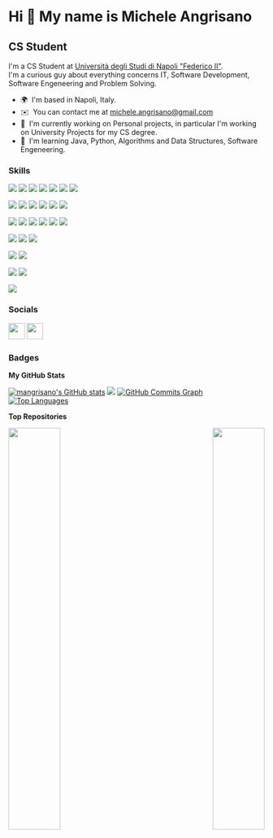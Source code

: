 Hi 👋 My name is Michele Angrisano 
==================================  
CS Student 
----------  
I'm a CS Student at [Università degli Studi di Napoli "Federico II"](https://informatica.dieti.unina.it/index.php/it/).   
I'm a curious guy about everything concerns IT, Software Development, Software Engeneering and Problem Solving.

* 🌍  I'm based in Napoli, Italy. 
* ✉️  You can contact me at [michele.angrisano@gmail.com](mailto:michele.angrisano@gmail.com) 
* 🚀  I'm currently working on Personal projects, in particular I'm working on University Projects for my CS degree.
* 🧠  I'm learning Java, Python, Algorithms and Data Structures, Software Engeneering.

### Skills

![](https://img.shields.io/badge/OS-Debian-informational?style=flat&logo=debian&logoColor=white&color=0891b2)
![](https://img.shields.io/badge/OS-FreeBSD-informational?style=flat&logo=freebsd&logoColor=white&color=0891b2)
![](https://img.shields.io/badge/OS-GNU-informational?style=flat&logo=gnu&logoColor=white&color=0891b2)
![](https://img.shields.io/badge/OS-Linux-informational?style=flat&logo=linux&logoColor=white&color=0891b2)
![](https://img.shields.io/badge/OS-MacOS-informational?style=flat&logo=macos&logoColor=white&color=0891b2)
![](https://img.shields.io/badge/OS-Slackware-informational?style=flat&logo=slackware&logoColor=white&color=0891b2)
![](https://img.shields.io/badge/OS-Ubuntu-informational?style=flat&logo=ubuntu&logoColor=white&color=0891b2)

![](https://img.shields.io/badge/Tools-Docker-informational?style=flat&logo=docker&logoColor=white&color=0891b2)
![](https://img.shields.io/badge/Tools-Figma-informational?style=flat&logo=figma&logoColor=white&color=0891b2)
![](https://img.shields.io/badge/Tools-GitHub-informational?style=flat&logo=github&logoColor=white&color=0891b2)
![](https://img.shields.io/badge/Tools-Notion-informational?style=flat&logo=notion&logoColor=white&color=0891b2)
![](https://img.shields.io/badge/Tools-TMUX-informational?style=flat&logo=tmux&logoColor=white&color=0891b2)
![](https://img.shields.io/badge/Tools-VirtualBox-informational?style=flat&logo=virtualbox&logoColor=white&color=0891b2)

![](https://img.shields.io/badge/Code-C++-informational?style=flat&logo=cplusplus&logoColor=white&color=0891b2)
![](https://img.shields.io/badge/Code-C-informational?style=flat&logo=c&logoColor=white&color=0891b2)
![](https://img.shields.io/badge/Code-Java-informational?style=flat&logo=java&logoColor=white&color=0891b2)
![](https://img.shields.io/badge/Code-Javascript-informational?style=flat&logo=javascript&logoColor=white&color=0891b2)
![](https://img.shields.io/badge/Code-LaTex-informational?style=flat&logo=latex&logoColor=white&color=0891b2)
![](https://img.shields.io/badge/Code-Python-informational?style=flat&logo=python&logoColor=white&color=0891b2)

![](https://img.shields.io/badge/Editor-IntelliJ-informational?style=flat&logo=intellijidea&logoColor=white&color=0891b2)
![](https://img.shields.io/badge/Editor-VIm-informational?style=flat&logo=vim&logoColor=white&color=0891b2)
![](https://img.shields.io/badge/Editor-VSCode-informational?style=flat&logo=visualstudiocode&logoColor=white&color=0891b2)

![](https://img.shields.io/badge/Database-MySQL-informational?style=flat&logo=mysql&logoColor=white&color=0891b2)
![](https://img.shields.io/badge/Database-PostgresSQL-informational?style=flat&logo=postgressql&logoColor=white&color=0891b2)

![](https://img.shields.io/badge/Shell-Bash-informational?style=flat&logo=gnubash&logoColor=white&color=0891b2)
![](https://img.shields.io/badge/Shell-Zsh-informational?style=flat&logo=gnubash&logoColor=white&color=0891b2)

![](https://img.shields.io/badge/Framework-Django-informational?style=flat&logo=django&logoColor=white&color=0891b2)



 ### Socials
 
 <p align="left"> 
 <a href="https://www.github.com/mangrisano" target="_blank" rel="noreferrer"><img src="https://raw.githubusercontent.com/danielcranney/readme-generator/main/public/icons/socials/github-dark.svg" width="32" height="32" /></a> 
 <a href="https://www.twitter.com/m_angrisano" target="_blank" rel="noreferrer"><img src="https://raw.githubusercontent.com/danielcranney/readme-generator/main/public/icons/socials/twitter.svg" width="32" height="32" /></a>
 </p>
 
### Badges

<b>My GitHub Stats</b>

<a href="http://www.github.com/mangrisano"><img src="https://github-readme-stats.vercel.app/api?username=mangrisano&show_icons=true&hide=&count_private=true&title_color=0891b2&text_color=ffffff&icon_color=0891b2&bg_color=1c1917&hide_border=true&show_icons=true" alt="mangrisano's GitHub stats" /></a>
<a href="http://www.github.com/mangrisano"><img src="https://github-readme-streak-stats.herokuapp.com/?user=mangrisano&stroke=ffffff&background=1c1917&ring=0891b2&fire=0891b2&currStreakNum=ffffff&currStreakLabel=0891b2&sideNums=ffffff&sideLabels=ffffff&dates=ffffff&hide_border=true" /></a>
<a href="http://www.github.com/mangrisano"><img src="https://activity-graph.herokuapp.com/graph?username=mangrisano&bg_color=1c1917&color=ffffff&line=0891b2&point=ffffff&area_color=1c1917&area=true&hide_border=true&custom_title=GitHub%20Commits%20Graph" alt="GitHub Commits Graph" /></a>
<a href="https://github.com/mangrisano" align="left"><img src="https://github-readme-stats.vercel.app/api/top-langs/?username=mangrisano&langs_count=10&title_color=0891b2&text_color=ffffff&icon_color=0891b2&bg_color=1c1917&hide_border=true&locale=en&custom_title=Top%20%Languages" alt="Top Languages" /></a>

<b>Top Repositories</b>

<div width="100%" align="center">
<a href="https://github.com/mangrisano/adt-lib" align="left"><img align="left" width="45%" src="https://github-readme-stats.vercel.app/api/pin/?username=mangrisano&repo=adt-lib&title_color=0891b2&text_color=ffffff&icon_color=0891b2&bg_color=181824&hide_border=true&locale=en" /></a>
<a href="https://github.com/mangrisano/ftp-mirror" align="right"><img align="right" width="45%" src="https://github-readme-stats.vercel.app/api/pin/?username=mangrisano&repo=ftp-mirror&title_color=0891b2&text_color=ffffff&icon_color=0891b2&bg_color=181824&hide_border=true&locale=en" /></a></div><br /><br /><br /><br /><br /><br /><br />
